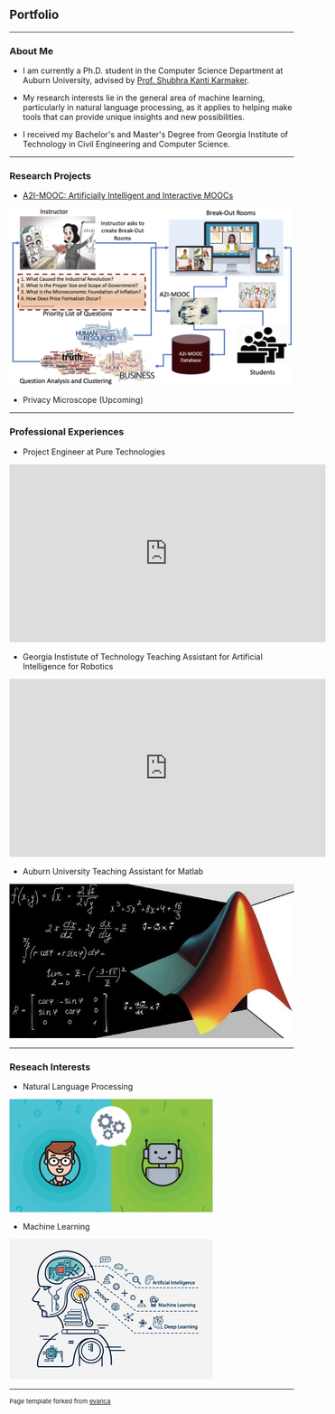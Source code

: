 
## Portfolio

------

### About Me

- I am currently a Ph.D. student in the Computer Science Department at Auburn University, advised by [Prof. Shubhra Kanti Karmaker](https://karmake2.github.io/).

- My research interests lie in the general area of machine learning, particularly in natural language processing, as it applies to helping make tools that can provide unique insights and new possibilities.

- I received my Bachelor's and Master's Degree from Georgia Institute of Technology in Civil Engineering and Computer Science. 

---

### Research Projects

- [A2I-MOOC: Artificially Intelligent and Interactive MOOCs](https://karmake2.github.io/posts/2020/03/A2I-MOOC/)
<img src="images/A2I-MOOC.png?raw=true"/>

- Privacy Microscope (Upcoming)

---

### Professional Experiences

- Project Engineer at Pure Technologies
<iframe width="560" height="315" src="https://www.youtube.com/embed/p_g4phx5CbA" title="YouTube video player" frameborder="0" allow="accelerometer; autoplay; clipboard-write; encrypted-media; gyroscope; picture-in-picture" allowfullscreen></iframe>

- Georgia Instistute of Technology Teaching Assistant for Artificial Intelligence for Robotics
<iframe width="560" height="315" src="https://www.youtube.com/embed/SkI_QrWo_8U" title="YouTube video player" frameborder="0" allow="accelerometer; autoplay; clipboard-write; encrypted-media; gyroscope; picture-in-picture" allowfullscreen></iframe>

- Auburn University Teaching Assistant for Matlab
<img src="images/matlab_shortcuts_logo_resize_md.jpg?raw=true"/>

---


### Reseach Interests
- Natural Language Processing
<img src="images/ml.png?raw=true"/>

- Machine Learning
<img src="images/portada.jpg?raw=true"/>


---



<p style="font-size:11px">Page template forked from <a href="https://github.com/evanca/quick-portfolio">evanca</a></p>
<!-- Remove above link if you don't want to attibute -->
